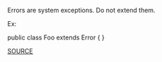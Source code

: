 Errors are system exceptions. Do not extend them.

Ex:

public class Foo extends Error { }

[SOURCE](https://pmd.github.io/pmd-5.3.3/pmd-java/rules/java/strictexception.html#DoNotExtendJavaLangError)
